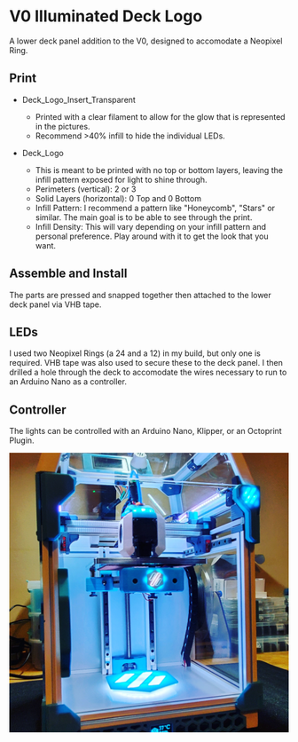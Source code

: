 # V0 Illuminated Deck Logo


A lower deck panel addition to the V0, designed to accomodate a Neopixel Ring.


## Print
* Deck_Logo_Insert_Transparent 
   * Printed with a clear filament to allow for the glow that is represented in the pictures.
   * Recommend >40% infill to hide the individual LEDs.

* Deck_Logo 
  * This is meant to be printed with no top or bottom layers, leaving the infill pattern exposed for light to shine through.  
  * Perimeters (vertical): 2 or 3 
  * Solid Layers (horizontal): 0 Top and 0 Bottom
  * Infill Pattern: I recommend a pattern like "Honeycomb", "Stars" or similar. The main goal is to be able to see through the print.
  * Infill Density: This will vary depending on your infill pattern and personal preference. Play around with it to get the look that you want. 


## Assemble and Install
The parts are pressed and snapped together then attached to the lower deck panel via VHB tape.


## LEDs
I used two Neopixel Rings (a 24 and a 12) in my build, but only one is required. VHB tape was also used to secure these to the deck panel. I then drilled a hole through the deck to accomodate the wires necessary to run to an Arduino Nano as a controller. 


## Controller
The lights can be controlled with an Arduino Nano, Klipper, or an Octoprint Plugin. 


![Deck Logo](Images/Deck_Logo.jpg)
